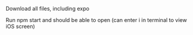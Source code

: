 Download all files, including expo

Run npm start and should be able to open (can enter i in terminal to view iOS screen)
